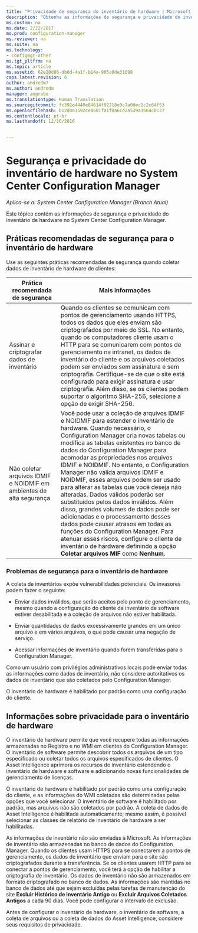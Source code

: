 ```yaml
---
title: "Privacidade de segurança do inventário de hardware | Microsoft Docs"
description: "Obtenha as informações de segurança e privacidade do inventário de hardware no System Center Configuration Manager."
ms.custom: na
ms.date: 2/22/2017
ms.prod: configuration-manager
ms.reviewer: na
ms.suite: na
ms.technology:
- configmgr-other
ms.tgt_pltfrm: na
ms.topic: article
ms.assetid: 62e20d86-db6d-4a1f-b14a-905a9de31698
caps.latest.revision: 6
author: andredm7
ms.author: andredm
manager: angrobe
ms.translationtype: Human Translation
ms.sourcegitcommit: fc392e4440e84614f92218e9c7a09ec1c2c64f53
ms.openlocfilehash: b12d4a1592ce4601fa1f0a6cd2a539a3664c0c37
ms.contentlocale: pt-br
ms.lasthandoff: 12/16/2016


---
```

# <a name="security-and-privacy-for-hardware-inventory-in-system-center-configuration-manager"></a>Segurança e privacidade do inventário de hardware no System Center Configuration Manager

*Aplica-se a: System Center Configuration Manager (Branch Atual)*

Este tópico contém as informações de segurança e privacidade do inventário de hardware no System Center Configuration Manager.  

##  <a name="BKMK_Security_HardwareInventory"></a> Práticas recomendadas de segurança para o inventário de hardware  
 Use as seguintes práticas recomendadas de segurança quando coletar dados de inventário de hardware de clientes:  

|Prática recomendada de segurança|Mais informações|  
|----------------------------|----------------------|  
|Assinar e criptografar dados de inventário|Quando os clientes se comunicam com pontos de gerenciamento usando HTTPS, todos os dados que eles enviam são criptografados por meio do SSL. No entanto, quando os computadores cliente usam o HTTP para se comunicarem com pontos de gerenciamento na intranet, os dados de inventário do cliente e os arquivos coletados podem ser enviados sem assinatura e sem criptografia. Certifique-se de que o site está configurado para exigir assinatura e usar criptografia. Além disso, se os clientes podem suportar o algoritmo SHA-256, selecione a opção de exigir SHA-256.|  
|Não coletar arquivos IDMIF e NOIDMIF em ambientes de alta segurança|Você pode usar a coleção de arquivos IDMIF e NOIDMIF para estender o inventário de hardware. Quando necessário, o Configuration Manager cria novas tabelas ou modifica as tabelas existentes no banco de dados do Configuration Manager para acomodar as propriedades nos arquivos IDMIF e NOIDMIF. No entanto, o Configuration Manager não valida arquivos IDMIF e NOIDMIF, esses arquivos podem ser usado para alterar as tabelas que você deseja não alteradas. Dados válidos poderão ser substituídos pelos dados inválidos. Além disso, grandes volumes de dados pode ser adicionadas e o processamento desses dados pode causar atrasos em todas as funções do Configuration Manager. Para atenuar esses riscos, configure o cliente de inventário de hardware definindo a opção **Coletar arquivos MIF** como **Nenhum**.|  

### <a name="security-issues-for-hardware-inventory"></a>Problemas de segurança para o inventário de hardware  
 A coleta de inventários expõe vulnerabilidades potenciais. Os invasores podem fazer o seguinte:  

-   Enviar dados inválidos, que serão aceitos pelo ponto de gerenciamento, mesmo quando a configuração do cliente de inventário de software estiver desabilitada e a coleção de arquivos não estiver habilitada.  

-   Enviar quantidades de dados excessivamente grandes em um único arquivo e em vários arquivos, o que pode causar uma negação de serviço.  

-   Acessar informações de inventário quando forem transferidas para o Configuration Manager.  

 Como um usuário com privilégios administrativos locais pode enviar todas as informações como dados de inventário, não considere autoritativos os dados de inventário que são coletados pelo Configuration Manager.  

 O inventário de hardware é habilitado por padrão como uma configuração do cliente.  

##  <a name="BKMK_Privacy_HardwareInventory"></a> Informações sobre privacidade para o inventário de hardware  
 O inventário de hardware permite que você recupere todas as informações armazenadas no Registro e no WMI em clientes do Configuration Manager. O inventário de software permite descobrir todos os arquivos de um tipo especificado ou coletar todos os arquivos especificados de clientes. O Asset Intelligence aprimora os recursos de inventário estendendo o inventário de hardware e software e adicionando novas funcionalidades de gerenciamento de licenças.  

 O inventário de hardware é habilitado por padrão como uma configuração do cliente, e as informações do WMI coletadas são determinadas pelas opções que você selecionar. O inventário de software é habilitado por padrão, mas arquivos não são coletados por padrão. A coleta de dados do Asset Intelligence é habilitada automaticamente; mesmo assim, é possível selecionar as classes de relatório de inventário de hardware a ser habilitadas.  

 As informações de inventário não são enviadas à Microsoft. As informações de inventário são armazenadas no banco de dados do Configuration Manager. Quando os clientes usam HTTPS para se conectarem a pontos de gerenciamento, os dados de inventário que enviam para o site são criptografados durante a transferência. Se os clientes usarem HTTP para se conectar a pontos de gerenciamento, você terá a opção de habilitar a criptografia de inventário. Os dados de inventário não são armazenados em formato criptografado no banco de dados. As informações são mantidas no banco de dados até que sejam excluídas pelas tarefas de manutenção do site **Excluir Histórico de Inventário Antigo** ou **Excluir Arquivos Coletados Antigos** a cada 90 dias. Você pode configurar o intervalo de exclusão.  

 Antes de configurar o inventário de hardware, o inventário de software, a coleta de arquivos ou a coleta de dados do Asset Intelligence, considere seus requisitos de privacidade.  


